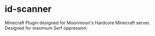 # id-scanner
Minecraft Plugin designed for Moonmoon's Hardcore Minecraft server. Designed for maximum Serf oppression.
